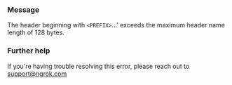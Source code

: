 
### Message
The header beginning with <code>&lt;PREFIX&gt;</code>...' exceeds the maximum header name length of 128 bytes.

### Further help
If you're having trouble resolving this error, please reach out to [support@ngrok.com](mailto:support@ngrok.com?subject=Help%20with%20ERR_NGROK_1697)

